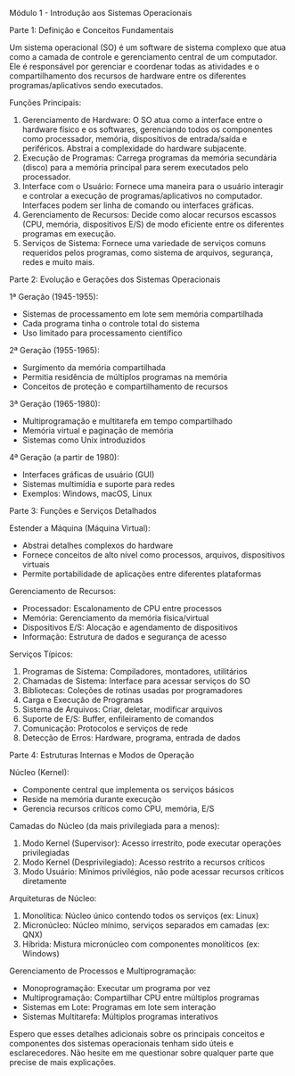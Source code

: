 Módulo 1 - Introdução aos Sistemas Operacionais

Parte 1: Definição e Conceitos Fundamentais

Um sistema operacional (SO) é um software de sistema complexo que atua como a camada de controle e gerenciamento central de um computador. Ele é responsável por gerenciar e coordenar todas as atividades e o compartilhamento dos recursos de hardware entre os diferentes programas/aplicativos sendo executados.

Funções Principais:

1.  Gerenciamento de Hardware: O SO atua como a interface entre o hardware físico e os softwares, gerenciando todos os componentes como processador, memória, dispositivos de entrada/saída e periféricos. Abstrai a complexidade do hardware subjacente.
2.  Execução de Programas: Carrega programas da memória secundária (disco) para a memória principal para serem executados pelo processador.
3.  Interface com o Usuário: Fornece uma maneira para o usuário interagir e controlar a execução de programas/aplicativos no computador. Interfaces podem ser linha de comando ou interfaces gráficas.
4.  Gerenciamento de Recursos: Decide como alocar recursos escassos (CPU, memória, dispositivos E/S) de modo eficiente entre os diferentes programas em execução.
5.  Serviços de Sistema: Fornece uma variedade de serviços comuns requeridos pelos programas, como sistema de arquivos, segurança, redes e muito mais.

Parte 2: Evolução e Gerações dos Sistemas Operacionais

1ª Geração (1945-1955):

*   Sistemas de processamento em lote sem memória compartilhada
*   Cada programa tinha o controle total do sistema
*   Uso limitado para processamento científico

2ª Geração (1955-1965):

*   Surgimento da memória compartilhada
*   Permitia residência de múltiplos programas na memória
*   Conceitos de proteção e compartilhamento de recursos

3ª Geração (1965-1980):

*   Multiprogramação e multitarefa em tempo compartilhado
*   Memória virtual e paginação de memória
*   Sistemas como Unix introduzidos

4ª Geração (a partir de 1980):

*   Interfaces gráficas de usuário (GUI)
*   Sistemas multimídia e suporte para redes
*   Exemplos: Windows, macOS, Linux

Parte 3: Funções e Serviços Detalhados

Estender a Máquina (Máquina Virtual):

*   Abstrai detalhes complexos do hardware
*   Fornece conceitos de alto nível como processos, arquivos, dispositivos virtuais
*   Permite portabilidade de aplicações entre diferentes plataformas

Gerenciamento de Recursos:

*   Processador: Escalonamento de CPU entre processos
*   Memória: Gerenciamento da memória física/virtual
*   Dispositivos E/S: Alocação e agendamento de dispositivos
*   Informação: Estrutura de dados e segurança de acesso

Serviços Típicos:

1.  Programas de Sistema: Compiladores, montadores, utilitários
2.  Chamadas de Sistema: Interface para acessar serviços do SO
3.  Bibliotecas: Coleções de rotinas usadas por programadores
4.  Carga e Execução de Programas
5.  Sistema de Arquivos: Criar, deletar, modificar arquivos
6.  Suporte de E/S: Buffer, enfileiramento de comandos
7.  Comunicação: Protocolos e serviços de rede
8.  Detecção de Erros: Hardware, programa, entrada de dados

Parte 4: Estruturas Internas e Modos de Operação

Núcleo (Kernel):

*   Componente central que implementa os serviços básicos
*   Reside na memória durante execução
*   Gerencia recursos críticos como CPU, memória, E/S

Camadas do Núcleo (da mais privilegiada para a menos):

1.  Modo Kernel (Supervisor): Acesso irrestrito, pode executar operações privilegiadas
2.  Modo Kernel (Desprivilegiado): Acesso restrito a recursos críticos
3.  Modo Usuário: Mínimos privilégios, não pode acessar recursos críticos diretamente

Arquiteturas de Núcleo:

1.  Monolítica: Núcleo único contendo todos os serviços (ex: Linux)
2.  Micronúcleo: Núcleo mínimo, serviços separados em camadas (ex: QNX)
3.  Híbrida: Mistura micronúcleo com componentes monolíticos (ex: Windows)

Gerenciamento de Processos e Multiprogramação:

*   Monoprogramação: Executar um programa por vez
*   Multiprogramação: Compartilhar CPU entre múltiplos programas
*   Sistemas em Lote: Programas em lote sem interação
*   Sistemas Multitarefa: Múltiplos programas interativos

Espero que esses detalhes adicionais sobre os principais conceitos e componentes dos sistemas operacionais tenham sido úteis e esclarecedores. Não hesite em me questionar sobre qualquer parte que precise de mais explicações.
